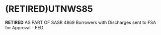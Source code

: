 # (RETIRED)UTNWS85
**RETIRED** AS PART OF SASR 4869 Borrowers with Discharges sent to FSA for Approval - FED
